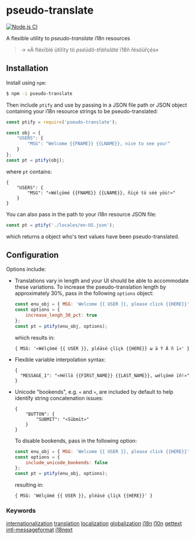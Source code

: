 # pseudo-translate

[![Node.js CI](https://github.com/rorsini/pseudo-translate-json/workflows/Node.js%20CI/badge.svg)](https://github.com/rorsini/pseudo-translate-json/actions?query=workflow%3A%22Node.js+CI%22)

A flexible utility to _pseudo-translate_ i18n resources
> → «Ä fléxïblé ütïlïty tö _pséüdö-třäñsläté_ ï18ñ řésöüřçés»

## Installation

Install using `npm`:
```bash
$ npm -i pseudo-translate
```

Then include `ptify` and use by passing in a JSON file path or JSON object containing your i18n resource strings to be pseudo-translated:
```javascript
const ptify = require('pseudo-translate');

const obj = {
    "USERS": {
        "MSG": "Welcome {{FNAME}} {{LNAME}}, nice to see you!"
    }
};
const pt = ptify(obj);
```
where `pt` contains:
```
{
    "USERS": {
        "MSG": "«Wélçömé {{FNAME}} {{LNAME}}, ñïçé tö séé yöü!»"
    }
}
```
You can also pass in the path to your i18n resource JSON file:
```javascript
const pt = ptify('./locales/en-US.json');
```
which returns a object who's text values have been pseudo-translated.

## Configuration

Options include:

* Translations vary in length and your UI should be able to accommodate these
  variations. To increase the pseudo-translation length by approximately 30%,
  pass in the following `options` object:
  ```javascript
  const enu_obj = { MSG: 'Welcome {{ USER }}, please click {{HERE}}' }
  const options = {
      increase_lengh_30_pct: true
  };
  const pt = ptify(enu_obj, options);
  ```
  which results in:
  ```
  { MSG: '«Wélçömé {{ USER }}, pléäsé çlïçk {{HERE}} ω ä Ý Ä ñ ï»' }
  ```

* Flexible variable interpolation syntax:
  ```
  {
    "MESSAGE_1": "«Héllö {{FIRST_NAME}} {{LAST_NAME}}, ωélçömé ïñ!»"
  }
  ```

* Unicode "bookends", e.g. `«` and `»`, are included by default to help identify string concatenation issues:
  ```
  {
      "BUTTON": {
          "SUBMIT": "«Sübmït»"
      }
  }
  ```
  To disable bookends, pass in the following option:
  ```javascript
  const enu_obj = { MSG: 'Welcome {{ USER }}, please click {{HERE}}' }
  const options = {
      include_unicode_bookends: false
  };
  const pt = ptify(enu_obj, options);
  ```
  resulting in:
  ```
  { MSG: 'Wélçömé {{ USER }}, pléäsé çlïçk {{HERE}}' }
  ```

### Keywords

[internationalization](https://www.npmjs.com/search?q=keywords:internationalization) [translation](https://www.npmjs.com/search?q=keywords:translation) [localization](https://www.npmjs.com/search?q=keywords:localization) [globalization](https://www.npmjs.com/search?q=keywords:globalization) [i18n](https://www.npmjs.com/search?q=keywords:i18n) [l10n](https://www.npmjs.com/search?q=keywords:l10n) [gettext](https://www.npmjs.com/search?q=keywords:gettext) [intl-messageformat](https://www.npmjs.com/search?q=keywords:intl-messageformat) [i18next](https://www.npmjs.com/search?q=keywords:i18next)
